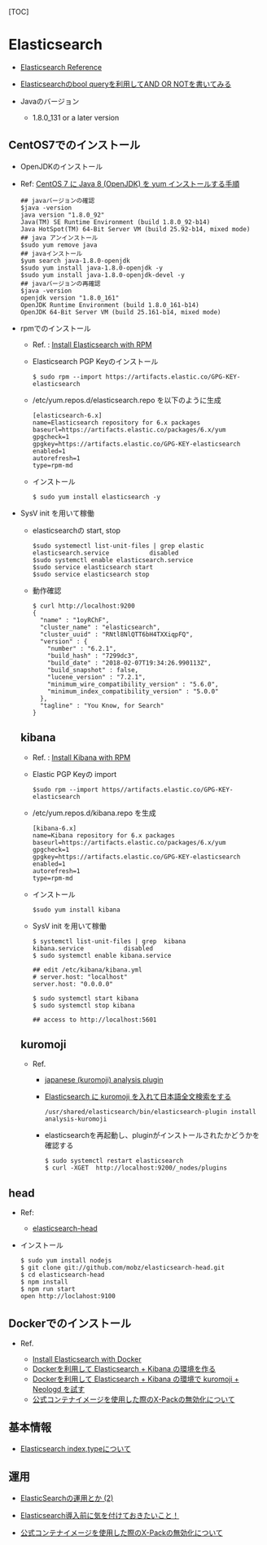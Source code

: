 

[TOC]

# Elasticsearch


* [Elasticsearch Reference](https://www.elastic.co/guide/en/elasticsearch/reference/current/index.html)
* [Elasticsearchのbool queryを利用してAND OR NOTを書いてみる](https://qiita.com/vanhuyz/items/04a6871ae5f53ba5a97f)
* Javaのバージョン

  * 1.8.0_131  or a later version


## CentOS7でのインストール

*  OpenJDKのインストール

  * Ref: [CentOS 7 に Java 8 (OpenJDK) を yum インストールする手順](https://weblabo.oscasierra.net/installing-openjdk8-on-centos7/)

    ```
    ## javaバージョンの確認
    $java -version
    java version "1.8.0_92"
    Java(TM) SE Runtime Environment (build 1.8.0_92-b14)
    Java HotSpot(TM) 64-Bit Server VM (build 25.92-b14, mixed mode)
    ## java アンインストール
    $sudo yum remove java
    ## javaインストール
    $yum search java-1.8.0-openjdk
    $sudo yum install java-1.8.0-openjdk -y
    $sudo yum install java-1.8.0-openjdk-devel -y
    ## javaバージョンの再確認
    $java -version
    openjdk version "1.8.0_161"
    OpenJDK Runtime Environment (build 1.8.0_161-b14)
    OpenJDK 64-Bit Server VM (build 25.161-b14, mixed mode)
    ```

* rpmでのインストール

  * Ref. : [Install Elasticsearch with RPM](https://www.elastic.co/guide/en/elasticsearch/reference/6.2/rpm.html)

  * Elasticsearch PGP Keyのインストール

    ```
    $ sudo rpm --import https://artifacts.elastic.co/GPG-KEY-elasticsearch
    ```

  * /etc/yum.repos.d/elasticsearch.repo を以下のように生成

    ```
    [elasticsearch-6.x]
    name=Elasticsearch repository for 6.x packages
    baseurl=https://artifacts.elastic.co/packages/6.x/yum
    gpgcheck=1
    gpgkey=https://artifacts.elastic.co/GPG-KEY-elasticsearch
    enabled=1
    autorefresh=1
    type=rpm-md
    ```

  * インストール

    ```
    $ sudo yum install elasticsearch -y
    ```

* SysV init を用いて稼働

  * elasticsearchの start, stop

    ```
    $sudo systemectl list-unit-files | grep elastic
    elasticsearch.service 			disabled
    $sudo systemctl enable elasticsearch.service
    $sudo service elasticsearch start
    $sudo service elasticsearch stop
    ```


  * 動作確認

    ```
    $ curl http://localhost:9200
    {
      "name" : "1oyRChF",
      "cluster_name" : "elasticsearch",
      "cluster_uuid" : "RNtl8NlQTT6bH4TXXiqpFQ",
      "version" : {
        "number" : "6.2.1",
        "build_hash" : "7299dc3",
        "build_date" : "2018-02-07T19:34:26.990113Z",
        "build_snapshot" : false,
        "lucene_version" : "7.2.1",
        "minimum_wire_compatibility_version" : "5.6.0",
        "minimum_index_compatibility_version" : "5.0.0"
      },
      "tagline" : "You Know, for Search"
    }
    ```

  ## kibana

  * Ref. :  [Install Kibana with RPM](https://www.elastic.co/guide/en/kibana/current/rpm.html#rpm)

  * Elastic PGP Keyの import

    ```
    $sudo rpm --import https//artifacts.elastic.co/GPG-KEY-elasticsearch
    ```

  * /etc/yum.repos.d/kibana.repo を生成

    ```
    [kibana-6.x]
    name=Kibana repository for 6.x packages
    baseurl=https://artifacts.elastic.co/packages/6.x/yum
    gpgcheck=1
    gpgkey=https://artifacts.elastic.co/GPG-KEY-elasticsearch
    enabled=1
    autorefresh=1
    type=rpm-md
    ```

  * インストール

    ```
    $sudo yum install kibana
    ```

  * SysV init を用いて稼働

    ```
    $ systemctl list-unit-files | grep  kibana
    kibana.service           disabled
    $ sudo systemctl enable kibana.service

    ## edit /etc/kibana/kibana.yml
    # server.host: "localhost"
    server.host: "0.0.0.0"

    $ sudo systemctl start kibana
    $ sudo systemctl stop kibana

    ## access to http://localhost:5601
    ```

  ## kuromoji

  * Ref. 

      * [japanese (kuromoji) analysis plugin](https://www.elastic.co/guide/en/elasticsearch/plugins/6.2/analysis-kuromoji.html)

    * [Elasticsearch に kuromoji を入れて日本語全文検索をする](https://qiita.com/mserizawa/items/8335d39cacb87f12b678)

      ```
      /usr/shared/elasticsearch/bin/elasticsearch-plugin install analysis-kuromoji

      ```

    * elasticsearchを再起動し、pluginがインストールされたかどうかを確認する

      ```
      $ sudo systemctl restart elasticsearch
      $ curl -XGET  http://localhost:9200/_nodes/plugins
      ```

## head

* Ref:

  * [elasticsearch-head](https://github.com/mobz/elasticsearch-head)

* インストール

  ```
  $ sudo yum install nodejs
  $ git clone git://github.com/mobz/elasticsearch-head.git
  $ cd elasticsearch-head
  $ npm install
  $ npm run start
  open http://loclahost:9100
  ```



## Dockerでのインストール

* Ref.

  * [Install Elasticsearch with Docker](https://www.elastic.co/guide/en/elasticsearch/reference/6.2/docker.html)
  * [Dockerを利用して Elasticsearch + Kibana の環境を作る](https://qiita.com/akym03/items/f981a35a95598d7ab97b)
  * [Dockerを利用して Elasticsearch + Kibana の環境で kuromoji + Neologd を試す](https://qiita.com/akym03/items/e99fafe36eb758cefd89)
  *  [公式コンテナイメージを使用した際のX-Packの無効化について](https://discuss.elastic.co/t/x-pack/86805)

## 基本情報

* [Elasticsearch index,typeについて](https://qiita.com/ystkr/items/3ade38d55ebaabdc2267)



## 運用

* [ElasticSearchの運用とか (2)](http://t-cyrill.hatenablog.jp/entry/2014/04/19/161422)

* [Elasticsearch導入前に気を付けておきたいこと！](https://qiita.com/uzresk/items/e0b10c14875b79c450f2)

* [公式コンテナイメージを使用した際のX-Packの無効化について](https://discuss.elastic.co/t/x-pack/86805)






